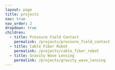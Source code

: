 ```yaml
---
layout: page
title: projects
nav: true
nav_order: 2
dropdown: true
children:
  - title: Pressure Field Contact
    permalink: /projects/pressure_field_contact
  - title: Cable Fiber Robot
    permalink: /projects/cable_fiber_robot
  - title: Gravity Wave Lensing
    permalink: /projects/gravity_wave_lensing
---
```

